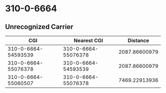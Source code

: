 # 310-0-6664
## Unrecognized Carrier


| CGI | Nearest CGI | Distance |
|-----|-------------|----------|
| 310-0-6664-54593539 | 310-0-6664-55076378 | 2087.86600979 |
| 310-0-6664-55076378 | 310-0-6664-54593539 | 2087.86600979 |
| 310-0-6664-55060507 | 310-0-6664-55076378 | 7469.22913936 |
